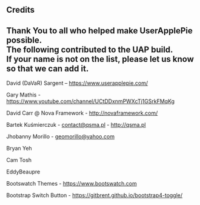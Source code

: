 Credits
--
Thank You to all who helped make UserApplePie possible.  
The following contributed to the UAP build.  
If your name is not on the list, please let us know so that we can add it.  
--
David (DaVaR) Sargent – https://www.userapplepie.com/

Gary Mathis - https://www.youtube.com/channel/UCtDDxnmPWXcTj1GSrkFMqKg

David Carr @ Nova Framework - http://novaframework.com/

Bartek Kuśmierczuk - contact@qsma.pl - http://qsma.pl

Jhobanny Morillo - geomorillo@yahoo.com

Bryan Yeh

Cam Tosh

EddyBeaupre

Bootswatch Themes - https://www.bootswatch.com

Bootstrap Switch Button - https://gitbrent.github.io/bootstrap4-toggle/
